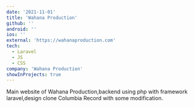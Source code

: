 ```yaml
---
date: '2021-11-01'
title: 'Wahana Production'
github: ''
android: ''
ios: ''
external: 'https://wahanaproduction.com'
tech:
  - Laravel
  - JS
  - CSS
company: 'Wahana Production'
showInProjects: true
---
```


Main website of Wahana Production,backend using php with framework laravel,design clone Columbia Record with some modification.
